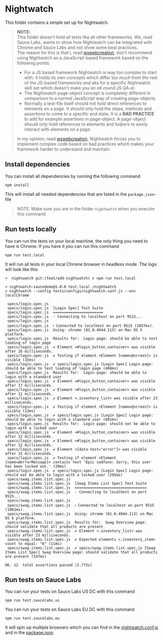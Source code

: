 # Nightwatch
This folder contains a simple set up for Nightwatch.

> **NOTE:**\
> This folder doesn't hold all tests like all other frameworks. We, read Sauce Labs, wants to show how Nightwatch can be integrated with Chrome and Sauce Labs and not show some best practices.\
> The reason for this is that I, read [wswebcreation](https://github.com/wswebcreation), don't recommend using Nightwatch as a JavaScript based framework based on the following points:
> - For a JS based framework Nightwatch is way too complex to start with. It holds its own concepts which differ too much from the rest of the JS-based frameworks and aks for a specific Nightwatch skill set which doesn't make you an *all-round* JS QA-er. 
> - The Nightwatch page-object concept is completely different in comparison to a *normal* JavaScript way of creating page-objects.
> - Normally a test-file itself should not hold direct references to elements on a page. It should only hold the steps, methods and assertions to come to a specific end state. 
> It is a **BAD PRACTICE** to add for example assertions in page-object. A page-object should only hold references to elements and *helpers* to easily interact with elements on a page. 
> 
> In my opinion, read [wswebcreation](https://github.com/wswebcreation), Nightwatch forces you to implement complex code based on bad practices which makes your framework harder to understand and maintain. 

## Install dependencies
You can install all dependencies by running the following command

    npm install
    
This will install all needed dependencies that are listed in the `package.json`-file

> NOTE: Make sure you are in the folder `nightwatch` when you execute this command

## Run tests locally
You can run the tests on your local machine, the only thing you need to have is Chrome. If you have it you can run this command

    npm run test.local

It will run all tests in your local Chrome browser in headless mode. The logs will look like this

```log
➜  nightwatch git:(feat/add-nightwatch) ✗ npm run test.local

> nightwatch-saucedemo@1.0.0 test.local /nightwatch
> nightwatch --config tests/configs/nightwatch.conf.js --env localChrome

 specs/login.spec.js   
 specs/login.spec.js  [Login Spec] Test Suite 
 specs/login.spec.js  ======================= 
 specs/login.spec.js  - Connecting to localhost on port 9515... 
 specs/login.spec.js   
 specs/login.spec.js  ℹ Connected to localhost on port 9515 (1057ms). 
 specs/login.spec.js  Using: chrome (81.0.4044.113) on Mac OS X platform. 
 specs/login.spec.js  Results for:  Login page: should be able to test loading of login page 
 specs/login.spec.js  ✔ Element <#login_button_container> was visible after 26 milliseconds. 
 specs/login.spec.js  ✔ Testing if element <Element [name=@screen]> is visible (15ms) 
 specs/login.spec.js  ✔ specs/login.spec.js [Login Spec] Login page: should be able to test loading of login page (408ms) 
 specs/login.spec.js  Results for:  Login page: should be able to login with a standard user 
 specs/login.spec.js  ✔ Element <#login_button_container> was visible after 17 milliseconds. 
 specs/login.spec.js  ✔ Element <#login_button_container> was visible after 11 milliseconds. 
 specs/login.spec.js  ✔ Element <.inventory_list> was visible after 23 milliseconds. 
 specs/login.spec.js  ✔ Testing if element <Element [name=@screen]> is visible (13ms) 
 specs/login.spec.js  ✔ specs/login.spec.js [Login Spec] Login page: should be able to login with a standard user (601ms) 
 specs/login.spec.js  Results for:  Login page: should not be able to login with a locked user 
 specs/login.spec.js  ✔ Element <#login_button_container> was visible after 12 milliseconds. 
 specs/login.spec.js  ✔ Element <#login_button_container> was visible after 12 milliseconds. 
 specs/login.spec.js  ✔ Element <[data-test="error"]> was visible after 15 milliseconds. 
 specs/login.spec.js  ✔ Testing if element <Element [name=@errorMessage]> contains text 'Epic sadface: Sorry, this user has been locked out.' (29ms) 
 specs/login.spec.js  ✔ specs/login.spec.js [Login Spec] Login page: should not be able to login with a locked user (295ms) 
 specs/swag.items.list.spec.js   
 specs/swag.items.list.spec.js  [Swag Items List Spec] Test Suite 
 specs/swag.items.list.spec.js  ================================= 
 specs/swag.items.list.spec.js  - Connecting to localhost on port 9515... 
 specs/swag.items.list.spec.js   
 specs/swag.items.list.spec.js  ℹ Connected to localhost on port 9515 (1081ms). 
 specs/swag.items.list.spec.js  Using: chrome (81.0.4044.113) on Mac OS X platform. 
 specs/swag.items.list.spec.js  Results for:  Swag Overview page: should validate that all products are present 
 specs/swag.items.list.spec.js  ✔ Element <.inventory_list> was visible after 23 milliseconds. 
 specs/swag.items.list.spec.js  ✔ Expected elements <.inventory_item> count to equal: "6" (11ms) 
 specs/swag.items.list.spec.js  ✔ specs/swag.items.list.spec.js [Swag Items List Spec] Swag Overview page: should validate that all products are present (547ms) 

OK. 12  total assertions passed (2.773s)
```

## Run tests on Sauce Labs
You can run your tests on Sauce Labs US DC with this command

    npm run test.saucelabs.us

You can run your tests on Sauce Labs EU DC with this command

    npm run test.saucelabs.eu

It will spin up multiple browsers which you can find in the [nightwatch.conf.js](tests/configs/nightwatch.conf.js) and in the [package.json](package.json).


